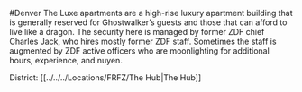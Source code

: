 #Denver 
The Luxe apartments are a high-rise luxury apartment building that is generally reserved for Ghostwalker’s guests and those that can afford to live like a dragon. The security here is managed by former ZDF chief Charles Jack, who hires mostly former ZDF staff. Sometimes the staff is augmented by ZDF active officers who are moonlighting for additional hours, experience, and nuyen.

District: [[../../../Locations/FRFZ/The Hub|The Hub]]